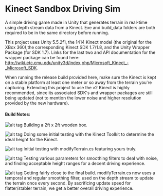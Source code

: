 # Kinect Sandbox Driving Sim

A simple driving game made in Unity that generates terrain in real-time using depth stream data from a Kinect. Exe and build_data folders are both required to be in the same directory before running.

This project uses Unity 5.5.2f1, the 1414 Kinect model (the original for the XBox 360),the corresponding Kinect SDK 1.7/1.8, and the Unity Wrapper Package (for SDK 1.7). Links for the last two and API documentation for the wrapper package can be found here: http://wiki.etc.cmu.edu/unity3d/index.php/Microsoft_Kinect_-_Microsoft_SDK.

When running the release build provided here, make sure the Kinect is kept on a stable platform at least one meter or so away from the terrain you're capturing. Extending this project to use the v2 Kinect is highly recommended, since its associated SDK's and wrapper packages are still being updated (not to mention the lower noise and higher resolution provided by the new hardware).

#### Build Notes:

![alt tag](http://i.imgur.com/KaYHZWN.jpg)
Building a 2ft x 2ft wooden box.



![alt tag](http://i.imgur.com/c7veHXs.jpg)
Doing some initial testing with the Kinect Toolkit to determine the ideal height for the Kinect.



![alt tag](http://i.imgur.com/HfrRFr8.png)
Initial testing with modifyTerrain.cs featuring yours truly.



![alt tag](http://i.imgur.com/4QwfxBJ.jpg)
Testing various parameters for smoothing filters to deal with noise, and finding acceptable height ranges for a decent driving experience.



![alt tag](http://i.imgur.com/JboODbO.jpg)
Getting fairly close to the final build. modifyTerrain.cs now uses a temporal and regular smoothing filter, used on the depth stream to update the terrain once every second. By sacrificing update speed for flatter/stabler terrain, we get a better overall driving experience.

